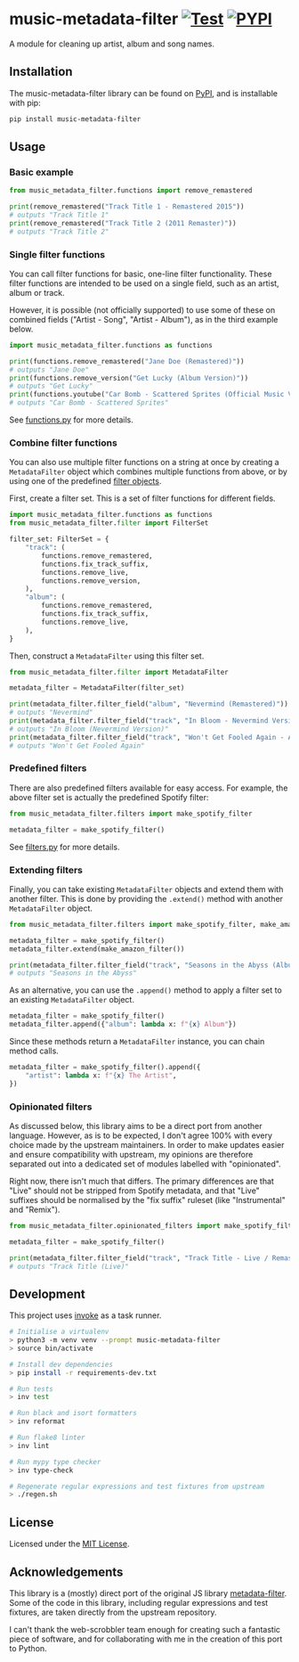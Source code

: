 # music-metadata-filter [![Test][workflowbadge]][workflow] [![PYPI][pypibadge]][PyPI]

A module for cleaning up artist, album and song names.

## Installation

The music-metadata-filter library can be found on [PyPI], and is installable with pip:

```sh
pip install music-metadata-filter
```

## Usage

### Basic example

```python
from music_metadata_filter.functions import remove_remastered

print(remove_remastered("Track Title 1 - Remastered 2015"))
# outputs "Track Title 1"
print(remove_remastered("Track Title 2 (2011 Remaster)"))
# outputs "Track Title 2"
```

### Single filter functions

You can call filter functions for basic, one-line filter functionality.
These filter functions are intended to be used on a single field, such as
an artist, album or track.

However, it is possible (not officially supported) to use some of these on
combined fields ("Artist - Song", "Artist - Album"), as in the third example below.

```python
import music_metadata_filter.functions as functions

print(functions.remove_remastered("Jane Doe (Remastered)"))
# outputs "Jane Doe"
print(functions.remove_version("Get Lucky (Album Version)"))
# outputs "Get Lucky"
print(functions.youtube("Car Bomb - Scattered Sprites (Official Music Video)"))
# outputs "Car Bomb - Scattered Sprites"
```

See [functions.py](music_metadata_filter/functions.py) for more details.

### Combine filter functions

You can also use multiple filter functions on a string at once by creating a
`MetadataFilter` object which combines multiple functions from above,
or by using one of the predefined [filter objects](#predefined-filters).

First, create a filter set. This is a set of filter functions for different
fields.

```python
import music_metadata_filter.functions as functions
from music_metadata_filter.filter import FilterSet

filter_set: FilterSet = {
    "track": (
        functions.remove_remastered,
        functions.fix_track_suffix,
        functions.remove_live,
        functions.remove_version,
    ),
    "album": (
        functions.remove_remastered,
        functions.fix_track_suffix,
        functions.remove_live,
    ),
}
```

Then, construct a `MetadataFilter` using this filter set.

```python
from music_metadata_filter.filter import MetadataFilter

metadata_filter = MetadataFilter(filter_set)

print(metadata_filter.filter_field("album", "Nevermind (Remastered)"))
# outputs "Nevermind"
print(metadata_filter.filter_field("track", "In Bloom - Nevermind Version"))
# outputs "In Bloom (Nevermind Version)"
print(metadata_filter.filter_field("track", "Won't Get Fooled Again - Album Version"))
# outputs "Won't Get Fooled Again"
```

### Predefined filters

There are also predefined filters available for easy access. For example,
the above filter set is actually the predefined Spotify filter:

```python
from music_metadata_filter.filters import make_spotify_filter

metadata_filter = make_spotify_filter()
```

See [filters.py](music_metadata_filter/filters.py) for more details.

### Extending filters

Finally, you can take existing `MetadataFilter` objects and extend them with another filter.
This is done by providing the `.extend()` method with another `MetadataFilter` object.

```python
from music_metadata_filter.filters import make_spotify_filter, make_amazon_filter

metadata_filter = make_spotify_filter()
metadata_filter.extend(make_amazon_filter())

print(metadata_filter.filter_field("track", "Seasons in the Abyss (Album Version)"))
# outputs "Seasons in the Abyss"
```

As an alternative, you can use the `.append()` method to apply a filter set to
an existing `MetadataFilter` object.

```python
metadata_filter = make_spotify_filter()
metadata_filter.append({"album": lambda x: f"{x} Album"})
```

Since these methods return a `MetadataFilter` instance, you can chain method calls.

```python
metadata_filter = make_spotify_filter().append({
    "artist": lambda x: f"{x} The Artist",
})
```

### Opinionated filters

As discussed below, this library aims to be a direct port from another language. However, as is to
be expected, I don't agree 100% with every choice made by the upstream maintainers. In order to
make updates easier and ensure compatibility with upstream, my opinions are therefore separated out
into a dedicated set of modules labelled with "opinionated".

Right now, there isn't much that differs. The primary differences are that "Live" should not be
stripped from Spotify metadata, and that "Live" suffixes should be normalised by the "fix suffix"
ruleset (like "Instrumental" and "Remix").

```python
from music_metadata_filter.opinionated_filters import make_spotify_filter

metadata_filter = make_spotify_filter()

print(metadata_filter.filter_field("track", "Track Title - Live / Remastered"))
# outputs "Track Title (Live)"
```

## Development

This project uses [invoke] as a task runner.

```sh
# Initialise a virtualenv
> python3 -m venv venv --prompt music-metadata-filter
> source bin/activate

# Install dev dependencies
> pip install -r requirements-dev.txt

# Run tests
> inv test

# Run black and isort formatters
> inv reformat

# Run flake8 linter
> inv lint

# Run mypy type checker
> inv type-check

# Regenerate regular expressions and test fixtures from upstream
> ./regen.sh
```

## License

Licensed under the [MIT License](LICENSE.md).

## Acknowledgements

This library is a (mostly) direct port of the original JS library
[metadata-filter](https://github.com/web-scrobbler/metadata-filter).
Some of the code in this library, including regular expressions and test fixtures,
are taken directly from the upstream repository.

I can't thank the web-scrobbler team enough for creating such a fantastic
piece of software, and for collaborating with me in the creation of this
port to Python.

<!-- Badges -->

[pypibadge]: https://img.shields.io/pypi/v/music-metadata-filter
[workflowbadge]: https://img.shields.io/github/workflow/status/djmattyg007/music-metadata-filter/Test?label=test

<!-- Related pages -->

[PyPI]: https://pypi.org/project/music-metadata-filter
[workflow]: https://github.com/djmattyg007/music-metadata-filter/actions?query=workflow%3ATest
[invoke]: https://github.com/pyinvoke/invoke

